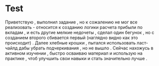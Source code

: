 # Test
Приветствую , выполнил задание , но к сожалению не мог все реализовать - относится к созданию логики расчета прибыли по вкладам , и  есть другие мелкие недочеты , сделал один бегунок , но с созданием второго сбивается первый (наглядно видно как это происходит) . Далее хлебные крошки , пытался использовать ласт-чайлд дабы убрать подчеркивания , но не вышло . Сейчас нахожусь в активном изучении , быстро осваиваю материал и использую на практике , чтоб улучшить свои навыки и стать значительно лучше .
